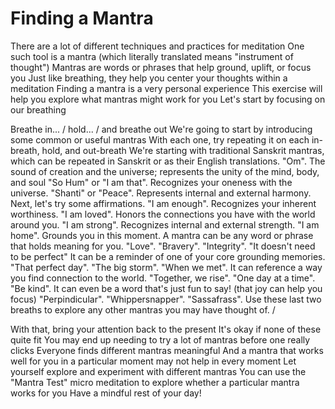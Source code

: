 # Finding a Mantra
There are a lot of different techniques and practices for meditation
One such tool is a mantra (which literally translated means "instrument of thought")
Mantras are words or phrases that help ground, uplift, or focus you
Just like breathing, they help you center your thoughts within a meditation
Finding a mantra is a very personal experience
This exercise will help you explore what mantras might work for you
Let's start by focusing on our breathing

Breathe in... / hold... / and breathe out
We're going to start by introducing some common or useful mantras
With each one, try repeating it on each in-breath, hold, and out-breath
We're starting with traditional Sanskrit mantras, which can be repeated in Sanskrit or as their English translations. 
"Om". The sound of creation and the universe; represents the unity of the mind, body, and soul
"So Hum" or "I am that". Recognizes your oneness with the universe.
"Shanti" or "Peace". Represents internal and external harmony. 
Next, let's try some affirmations. 
"I am enough". Recognizes your inherent worthiness.
"I am loved". Honors the connections you have with the world around you.
"I am strong". Recognizes internal and external strength.
"I am home". Grounds you in this moment.
A mantra can be any word or phrase that holds meaning for you. 
"Love". "Bravery". "Integrity". "It doesn't need to be perfect"
It can be a reminder of one of your core grounding memories.
"That perfect day". "The big storm". "When we met".
It can reference a way you find connection to the world.
"Together, we rise". "One day at a time". "Be kind".
It can even be a word that's just fun to say! (that joy can help you focus)
"Perpindicular". "Whippersnapper". "Sassafrass".
Use these last two breaths to explore any other mantras you may have thought of.
/

With that, bring your attention back to the present
It's okay if none of these quite fit
You may end up needing to try a lot of mantras before one really clicks
Everyone finds different mantras meaningful
And a mantra that works well for you in a particular moment may not help in every moment
Let yourself explore and experiment with different mantras
You can use the "Mantra Test" micro meditation to explore whether a particular mantra works for you
Have a mindful rest of your day!

[_meta:author]:- "Kip"
[_meta:tags]:- "mantra,knowledge"
[_meta:date-added]:- "2023-06-04T00:00:00.000"